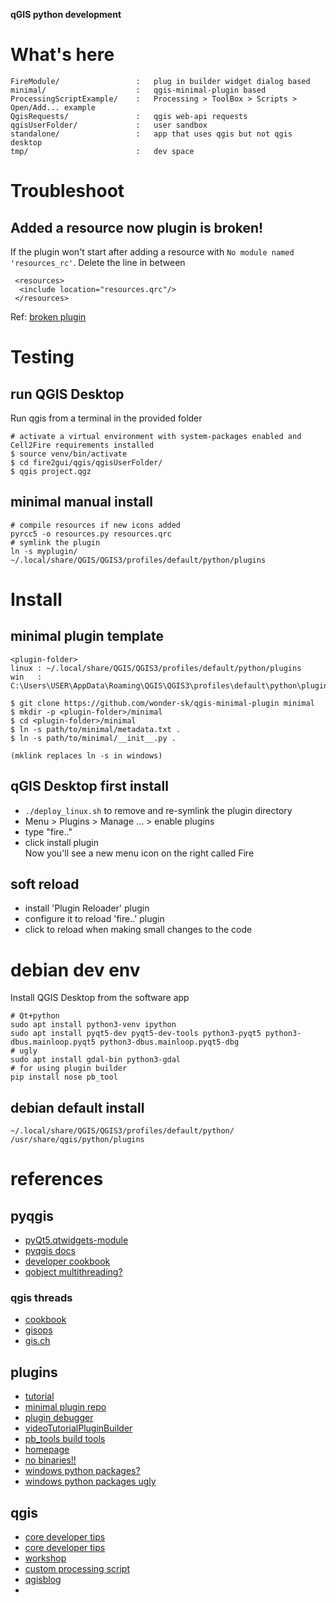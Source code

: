 __qGIS python development__

# What's here
```
FireModule/                 :   plug in builder widget dialog based
minimal/                    :   qgis-minimal-plugin based 
ProcessingScriptExample/    :   Processing > ToolBox > Scripts > Open/Add... example
QgisRequests/               :   qgis web-api requests 
qgisUserFolder/             :   user sandbox
standalone/                 :   app that uses qgis but not qgis desktop
tmp/                        :   dev space
```

# Troubleshoot
## Added a resource now plugin is broken!
If the plugin won't start after adding a resource with `No module named 'resources_rc'`.
Delete the line in between 
```
 <resources>
  <include location="resources.qrc"/>
 </resources>
```
Ref: [broken plugin](https://gis.stackexchange.com/questions/271848/the-plug-in-is-broken-no-module-named-resources)

# Testing
## run QGIS Desktop
Run qgis from a terminal in the provided folder
```
# activate a virtual environment with system-packages enabled and Cell2Fire requirements installed
$ source venv/bin/activate 
$ cd fire2gui/qgis/qgisUserFolder/
$ qgis project.qgz
```

## minimal manual install
```
# compile resources if new icons added
pyrcc5 -o resources.py resources.qrc
# symlink the plugin
ln -s myplugin/ ~/.local/share/QGIS/QGIS3/profiles/default/python/plugins
```

# Install 
## minimal plugin template
```
<plugin-folder>
linux : ~/.local/share/QGIS/QGIS3/profiles/default/python/plugins
win   : C:\Users\USER\AppData\Roaming\QGIS\QGIS3\profiles\default\python\plugins\minimal

$ git clone https://github.com/wonder-sk/qgis-minimal-plugin minimal
$ mkdir -p <plugin-folder>/minimal
$ cd <plugin-folder>/minimal
$ ln -s path/to/minimal/metadata.txt .
$ ln -s path/to/minimal/__init__.py .

(mklink replaces ln -s in windows)
```

## qGIS Desktop first install 
- `./deploy_linux.sh` to remove and re-symlink the plugin directory  
- Menu > Plugins > Manage ... > enable plugins  
- type "fire.."  
- click install plugin  
Now you'll see a new menu icon on the right called Fire  

## soft reload
- install 'Plugin Reloader' plugin  
- configure it to reload 'fire..' plugin  
- click to reload when making small changes to the code  

# debian dev env
Install QGIS Desktop from the software app
```
# Qt+python
sudo apt install python3-venv ipython
sudo apt install pyqt5-dev pyqt5-dev-tools python3-pyqt5 python3-dbus.mainloop.pyqt5 python3-dbus.mainloop.pyqt5-dbg
# ugly
sudo apt install gdal-bin python3-gdal
# for using plugin builder
pip install nose pb_tool
```
## debian default install
```
~/.local/share/QGIS/QGIS3/profiles/default/python/  
/usr/share/qgis/python/plugins  
```

# references
## pyqgis
- [pyQt5.qtwidgets-module](https://www.riverbankcomputing.com/static/Docs/PyQt5/api/qtwidgets/qtwidgets-module.html)
- [pyqgis docs](https://www.qgis.org/pyqgis/master/index.html)
- [developer cookbook](https://docs.qgis.org/latest/en/docs/pyqgis_developer_cookbook/intro.html)
- [qobject multithreading?](https://github.com/wonder-sk/qgis-mtr-example-plugin/blob/master/plugin.py)
### qgis threads
- [cookbook](https://docs.qgis.org/3.22/en/docs/pyqgis_developer_cookbook/tasks.html)
- [gisops](https://gis-ops.com/qgis-3-plugin-tutorial-background-processing/)
- [gis.ch](https://www.opengis.ch/2018/06/22/threads-in-pyqgis3/)

## plugins
- [tutorial](https://gis-ops.com/qgis-3-plugin-tutorial-plugin-development-reference-guide/)
- [minimal plugin repo](https://github.com/wonder-sk/qgis-minimal-plugin)
- [plugin debugger](https://github.com/wonder-sk/qgis-first-aid-plugin)
- [videoTutorialPluginBuilder](https://opensourceoptions.com/lesson/build-and-deploy-a-plugin-with-plugin-builder-and-pb_tool/)
- [pb_tools build tools](https://github.com/g-sherman/plugin_build_tool)
- [homepage](https://plugins.qgis.org/)
- [no binaries!!](https://plugins.qgis.org/publish/)
- [windows python packages?](https://landscapearchaeology.org/2018/installing-python-packages-in-qgis-3-for-windows/)
- [windows python packages ugly](https://www.lutraconsulting.co.uk/blog/2016/03/02/installing-third-party-python-modules-in-qgis-windows/)

## qgis
- [core developer tips](https://woostuff.wordpress.com/)
- [core developer tips](http://nyalldawson.net/)
- [workshop](https://madmanwoo.gitlab.io/foss4g-python-workshop/)
- [custom processing script](https://madmanwoo.gitlab.io/foss4g-python-workshop/processing/)
- [qgisblog](https://kartoza.com/search?q=qgis)
- []()

